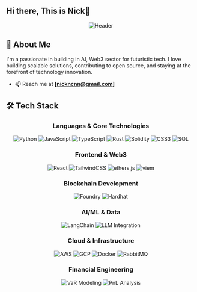 ## Hi there, This is Nick👋

<div align="center">
  
  ![Header](https://capsule-render.vercel.app/api?type=waving&color=gradient&customColorList=6&height=200&section=header&text=Welcome%20to%20my%20Profile&fontSize=30&fontColor=fff&animation=fadeIn)
  
</div>

## 🚀 About Me

I'm a passionate in building in AI, Web3 sector for futuristic tech. I love building scalable solutions, contributing to open source, and staying at the forefront of technology innovation.

- 📫 Reach me at **[nickncnn@gmail.com]**

## 🛠️ Tech Stack

<div align="center">

### Languages & Core Technologies
![Python](https://img.shields.io/badge/Python-3776AB?style=for-the-badge&logo=python&logoColor=white)
![JavaScript](https://img.shields.io/badge/JavaScript-F7DF1E?style=for-the-badge&logo=javascript&logoColor=black)
![TypeScript](https://img.shields.io/badge/TypeScript-007ACC?style=for-the-badge&logo=typescript&logoColor=white)
![Rust](https://img.shields.io/badge/Rust-000000?style=for-the-badge&logo=rust&logoColor=white)
![Solidity](https://img.shields.io/badge/Solidity-363636?style=for-the-badge&logo=solidity&logoColor=white)
![CSS3](https://img.shields.io/badge/CSS3-1572B6?style=for-the-badge&logo=css3&logoColor=white)
![SQL](https://img.shields.io/badge/SQL-4479A1?style=for-the-badge&logo=postgresql&logoColor=white)

### Frontend & Web3
![React](https://img.shields.io/badge/React-20232A?style=for-the-badge&logo=react&logoColor=61DAFB)
![TailwindCSS](https://img.shields.io/badge/Tailwind_CSS-38B2AC?style=for-the-badge&logo=tailwind-css&logoColor=white)
![ethers.js](https://img.shields.io/badge/ethers.js-3C3C3D?style=for-the-badge&logo=ethereum&logoColor=white)
![viem](https://img.shields.io/badge/viem-1E1E20?style=for-the-badge&logo=ethereum&logoColor=white)

### Blockchain Development
![Foundry](https://img.shields.io/badge/Foundry-1E1E20?style=for-the-badge&logo=ethereum&logoColor=white)
![Hardhat](https://img.shields.io/badge/Hardhat-FFF04D?style=for-the-badge&logo=ethereum&logoColor=black)

### AI/ML & Data
![LangChain](https://img.shields.io/badge/LangChain-121212?style=for-the-badge&logo=chainlink&logoColor=white)
![LLM Integration](https://img.shields.io/badge/LLM_Integration-FF6F00?style=for-the-badge&logo=openai&logoColor=white)

### Cloud & Infrastructure
![AWS](https://img.shields.io/badge/Amazon_AWS-232F3E?style=for-the-badge&logo=amazon-aws&logoColor=white)
![GCP](https://img.shields.io/badge/Google_Cloud-4285F4?style=for-the-badge&logo=google-cloud&logoColor=white)
![Docker](https://img.shields.io/badge/Docker-2496ED?style=for-the-badge&logo=docker&logoColor=white)
![RabbitMQ](https://img.shields.io/badge/RabbitMQ-FF6600?style=for-the-badge&logo=rabbitmq&logoColor=white)

### Financial Engineering
![VaR Modeling](https://img.shields.io/badge/VaR_Modeling-0052CC?style=for-the-badge&logo=databricks&logoColor=white)
![PnL Analysis](https://img.shields.io/badge/PnL_Analysis-00D4AA?style=for-the-badge&logo=quantconnect&logoColor=white)

</div>

